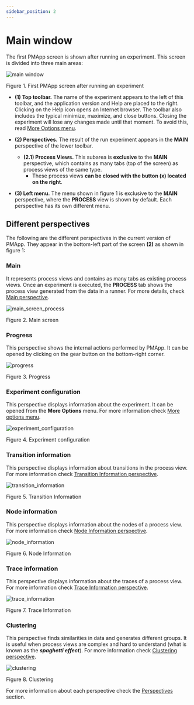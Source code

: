 ```yaml
---
sidebar_position: 2
---
```


# Main window

The first PMApp screen is shown after running an experiment. This screen is divided into three main areas:

![main window](/img/pantalla-principal.png "main window")

Figure 1. First PMApp screen after running an experiment

* **(1) Top toolbar.** The name of the experiment appears to the left of this toolbar, and the application version and Help are placed to the right. Clicking on the Help icon opens an Internet browser. The toolbar also includes the typical minimize, maximize, and close buttons. Closing the experiment will lose any changes made until that moment. To avoid this, read [More Options menu](../perspectives/menu/more-options-menu.md).

* **(2) Perspectives.** The result of the run experiment appears in the **MAIN** perspective of the lower toolbar.
    * **(2.1) Process Views.** This subarea is **exclusive** to the **MAIN** perspective, which contains as many tabs (top of the screen) as process views of the same type.
        * These process views **can be closed with the button (x) located on the right**.

* **(3) Left menu.** The menu shown in figure 1 is exclusive to the **MAIN** perspective, where the **PROCESS** view is shown by default. Each perspective has its own different menu.

## Different perspectives

The following are the different perspectives in the current version of PMApp. They appear in the bottom-left part of the screen **(2)** as shown in figure 1:

### Main

 It represents process views and contains as many tabs as existing process views. Once an experiment is executed, the **PROCESS** tab shows the process view generated from the data in a runner. For more details, check [Main perspective](../perspectives/main-perspective.md).

![main_screen_process](/img/primera-pantalla-process.png "main_screen_process")

Figure 2. Main screen

### Progress

This perspective shows the internal actions performed by PMApp. It can be opened by clicking on the gear button on the bottom-right corner. 

![progress](/img/progress.png "progress")

Figure 3. Progress

### Experiment configuration

This perspective displays information about the experiment. It can be opened from the **More Options** menu. For more information check [More options menu](../perspectives/menu/more-options-menu.md).

![experiment_configuration](/img/experiment-configuration.png "experiment_configuration")

Figure 4. Experiment configuration

### Transition information

This perspective displays information about transitions in the process view. For more information check [Transition Information perspective](../perspectives/transition-information-perspective.md).

![transition_information](/img/transition-information.png "transition_information")

Figure 5. Transition Information

### Node information

This perspective displays information about the nodes of a process view. For more information check [Node Information perspective](../perspectives/node-information-perspective.md).

![node_information](/img/node-information.png "node_information")

Figure 6. Node Information

### Trace information 

This perspective displays information about the traces of a process view. For more information check [Trace Information perspective](../perspectives/trace-information-perspective.md).

![trace_information](/img/trace-information.png "trace_information")

Figure 7. Trace Information

### Clustering

This perspective finds similarities in data and generates different groups. It is useful when process views are complex and hard to understand (what is known as the **_spaghetti effect_**). For more information check [Clustering perspective](../perspectives/clustering-perspective.md).

![clustering](/img/clustering.png "clustering")

Figure 8. Clustering

For more information about each perspective check the [Perspectives](../perspectives/main-perspective.md) section.
